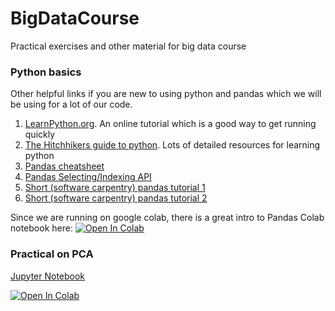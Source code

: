 # BigDataCourse
Practical exercises and other material for big data course

### Python basics

Other helpful links if you are new to using python and pandas which we will be using for a lot of our code. 
1. [LearnPython.org](https://www.learnpython.org/). An online tutorial which is a good way to get running quickly
2. [The Hitchhikers guide to python](https://docs.python-guide.org/intro/learning/). Lots of detailed resources for learning python
2. [Pandas cheatsheet](https://pandas.pydata.org/Pandas_Cheat_Sheet.pdf)
3. [Pandas Selecting/Indexing API](https://pandas.pydata.org/pandas-docs/stable/user_guide/indexing.html)
4. [Short (software carpentry) pandas tutorial 1](https://swcarpentry.github.io/python-novice-gapminder/07-reading-tabular/index.html)
5. [Short (software carpentry) pandas tutorial 2](https://swcarpentry.github.io/python-novice-gapminder/08-data-frames/index.html)

Since we are running on google colab, there is a great intro to Pandas Colab notebook here: [![Open In Colab](https://colab.research.google.com/assets/colab-badge.svg)](https://colab.research.google.com/notebooks/mlcc/intro_to_pandas.ipynb)

### Practical on PCA
[Jupyter Notebook](practicals/PCA_practical.ipynb)

[![Open In Colab](https://colab.research.google.com/assets/colab-badge.svg)](https://colab.research.google.com/github/predictive-clinical-neuroscience/BigDataCourse/blob/main/practicals/PCA_practical.ipynb)
